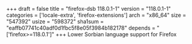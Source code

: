 +++
draft = false
title = "firefox-dsb 118.0.1-1"
version = "118.0.1-1"
categories = ['locale-extra', 'firefox-extensions']
arch = "x86_64"
size = "547392"
usize = "598372"
sha1sum = "eaffb07741c40adf0d1fbc5f8e05f3984b182178"
depends = "['firefox>=118.0.1']"
+++
Lower Sorbian language support for Firefox